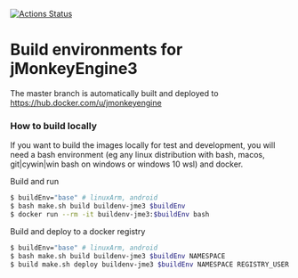 [![Actions Status](https://github.com/jMonkeyEngine/buildenv-jme3/workflows/Build%20Environments/badge.svg)](https://github.com/jMonkeyEngine/buildenv-jme3/actions)

# Build environments for jMonkeyEngine3

The master branch is automatically built and deployed to https://hub.docker.com/u/jmonkeyengine

### How to build locally

If you want to build the images locally for test and development, you will need a bash environment 
(eg any linux distribution with bash, macos, git|cywin|win bash on windows or windows 10 wsl) and docker.


Build and run
```bash
$ buildEnv="base" # linuxArm, android
$ bash make.sh build buildenv-jme3 $buildEnv
$ docker run --rm -it buildenv-jme3:$buildEnv bash
```

Build and deploy to a docker registry
```bash
$ buildEnv="base" # linuxArm, android
$ bash make.sh build buildenv-jme3 $buildEnv NAMESPACE
$ build make.sh deploy buildenv-jme3 $buildEnv NAMESPACE REGISTRY_USER REGISTRY_PASSWORD REGISTRY_URL
```
